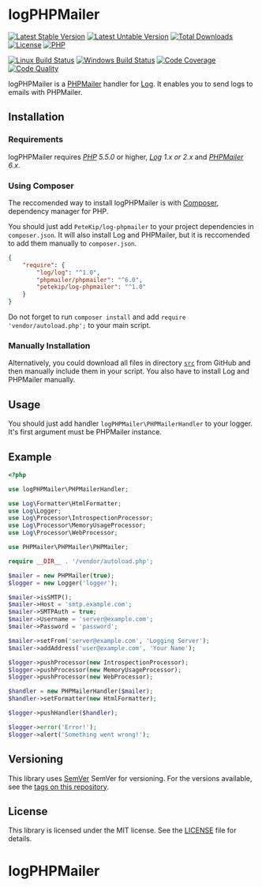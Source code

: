 

logPHPMailer
================

[![Latest Stable Version][icon-stable-version]][link-packagist]
[![Latest Untable Version][icon-unstable-version]][link-packagist]
[![Total Downloads][icon-downloads]][link-packagist]
[![License][icon-license]][link-license]
[![PHP][icon-php]][link-php]

[![Linux Build Status][icon-travis]][link-travis]
[![Windows Build Status][icon-appveyor]][link-appveyor]
[![Code Coverage][icon-coverage]][link-coverage]
[![Code Quality][icon-quality]][link-quality]

logPHPMailer is a [PHPMailer][link-phpmailer] handler for [Log][link-log]. It enables you to send logs to emails with PHPMailer.

## Installation

### Requirements

logPHPMailer requires *[PHP][link-php] 5.5.0* or higher, *[Log][link-log] 1.x or 2.x* and *[PHPMailer][link-phpmailer] 6.x*.

### Using Composer

The reccomended way to install logPHPMailer is with [Composer][link-composer], dependency manager for PHP.

You should just add `PeteKip/log-phpmailer` to your project dependencies in `composer.json`. It will also install Log and PHPMailer, but it is reccomended to add them manually to `composer.json`.

```json
{
    "require": {
        "log/log": "^1.0",
        "phpmailer/phpmailer": "^6.0",
        "petekip/log-phpmailer": "^1.0"
    }
}
```

Do not forget to run `composer install` and add `require 'vendor/autoload.php';` to your main script.

### Manually Installation

Alternatively, you could download all files in directory [`src`][link-handlers] from GitHub and then manually include them in your script. You also have to install Log and PHPMailer manually.

## Usage

You should just add handler `logPHPMailer\PHPMailerHandler` to your logger. It's first argument must be PHPMailer instance.

## Example

```php
<?php

use logPHPMailer\PHPMailerHandler;

use Log\Formatter\HtmlFormatter;
use Log\Logger;
use Log\Processor\IntrospectionProcessor;
use Log\Processor\MemoryUsageProcessor;
use Log\Processor\WebProcessor;

use PHPMailer\PHPMailer\PHPMailer;

require __DIR__ . '/vendor/autoload.php';

$mailer = new PHPMailer(true);
$logger = new Logger('logger');

$mailer->isSMTP();
$mailer->Host = 'smtp.example.com';
$mailer->SMTPAuth = true;
$mailer->Username = 'server@example.com';
$mailer->Password = 'password';

$mailer->setFrom('server@example.com', 'Logging Server');
$mailer->addAddress('user@example.com', 'Your Name');

$logger->pushProcessor(new IntrospectionProcessor);
$logger->pushProcessor(new MemoryUsageProcessor);
$logger->pushProcessor(new WebProcessor);

$handler = new PHPMailerHandler($mailer);
$handler->setFormatter(new HtmlFormatter);

$logger->pushHandler($handler);

$logger->error('Error!');
$logger->alert('Something went wrong!');

```

## Versioning
This library uses [SemVer][link-semver] SemVer for versioning. For the versions available, see the [tags on this repository][link-tags].

## License
This library is licensed under the MIT license. See the [LICENSE][link-license-file] file for details.

[icon-stable-version]: https://img.shields.io/packagist/v/PeteKip/log-phpmailer.svg?style=flat-square&label=Latest+Stable+Version
[icon-unstable-version]: https://img.shields.io/packagist/vpre/PeteKip/log-phpmailer.svg?style=flat-square&label=Latest+Unstable+Version
[icon-downloads]: https://img.shields.io/packagist/dt/PeteKip/log-phpmailer.svg?style=flat-square&label=Downloads
[icon-license]: https://img.shields.io/packagist/l/PeteKip/log-phpmailer.svg?style=flat-square&label=License
[icon-php]: https://img.shields.io/packagist/php-v/PeteKip/log-phpmailer.svg?style=flat-square&label=PHP
[icon-travis]: https://img.shields.io/travis/com/PeteKip/logPHPMailer.svg?style=flat-square&label=Linux+Build+Status
[icon-appveyor]: https://img.shields.io/appveyor/ci/PeteKip/logPHPMailer.svg?style=flat-square&label=Windows+Build+Status
[icon-coverage]: https://img.shields.io/scrutinizer/coverage/g/PeteKip/logPHPMailer.svg?style=flat-square&label=Code+Coverage
[icon-quality]: https://img.shields.io/scrutinizer/g/PeteKip/logPHPMailer.svg?style=flat-square&label=Code+Quality

[link-packagist]: https://packagist.org/packages/PeteKip/log-phpmailer/
[link-license]: https://choosealicense.com/licenses/mit/
[link-php]: https://php.net/
[link-travis]: https://travis-ci.com/PeteKip/logPHPMailer/
[link-appveyor]: https://ci.appveyor.com/project/PeteKip/logphpmailer/
[link-coverage]: https://scrutinizer-ci.com/g/PeteKip/logPHPMailer/code-structure/
[link-quality]: https://scrutinizer-ci.com/g/PeteKip/logPHPMailer/

[link-log]: https://github.com/Seldaek/log/
[link-phpmailer]: https://github.com/PHPMailer/PHPMailer/
[link-composer]: https://getcomposer.org/
[link-handlers]: https://github.com/PeteKip/logPHPMailer/tree/master/src
[link-semver]: https://semver.org/
[link-tags]: https://github.com/PeteKip/logPHPMailer/tags/
[link-license-file]: https://github.com/PeteKip/logPHPMailer/blob/master/LICENSE
# logPHPMailer
